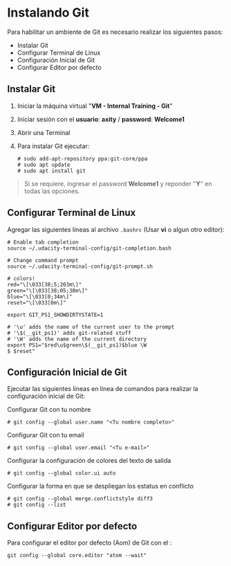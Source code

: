 # Instalando Git
Para habilitar un ambiente de Git es necesario realizar los siguientes pasos:

 - Instalar Git
 - Configurar Terminal de Linux
 - Configuración Inicial de Git
 - Configurar Editor por defecto

## Instalar Git
 1. Iniciar la máquina virtual "**VM - Internal Training - Git**"
 2. Iniciar sesión con el **usuario**: **axity** / **password**: **Welcome1**
 3. Abrir una Terminal
 4. Para instalar Git ejecutar:

        # sudo add-apt-repository ppa:git-core/ppa
        # sudo apt update
        # sudo apt install git
    

> Si se requiere, ingresar el password **Welcome1** y reponder "**Y**" en todas las opciones.

## Configurar Terminal de Linux

Agregar las siguientes líneas al archivo `.bashrc` (Usar **vi** o algun otro editor):

```
# Enable tab completion
source ~/.udacity-terminal-config/git-completion.bash

# Change command prompt
source ~/.udacity-terminal-config/git-prompt.sh

# colors!
red="\[\033[38;5;203m\]"
green="\[\033[38;05;38m\]"
blue="\[\033[0;34m\]"
reset="\[\033[0m\]"

export GIT_PS1_SHOWDIRTYSTATE=1

# '\u' adds the name of the current user to the prompt
# '\$(__git_ps1)' adds git-related stuff
# '\W' adds the name of the current directory
export PS1="$red\u$green\$(__git_ps1)$blue \W
$ $reset"
```

## Configuración Inicial de Git

Ejecutar las siguientes lineas en línea de comandos para realizar la configuración inicial de Git:

Configurar Git con tu nombre

    # git config --global user.name "<Tu nombre completo>"

Configurar Git con tu email

    # git config --global user.email "<Tu e-mail>"

Configurar la configuración de colores del texto de salida

    # git config --global color.ui auto

Configurar la forma en que se despliegan los estatus en conflicto

    # git config --global merge.conflictstyle diff3
    # git config --list

## Configurar Editor por defecto

Para configurar el editor por defecto (Aom) de Git con el :

    git config --global core.editor "atom --wait"

<!--stackedit_data:
eyJoaXN0b3J5IjpbNzAzOTkwODUyLDEwMTI4MDU3NDIsMTkzMz
U2OTMxMywtNTQ4Mjg0Mzg2LC04NzM4Mjg4OTgsLTExOTMxNTIy
OSwtMTAwNzI4MTA0MywtMzgzOTMwNDUsLTIxMDExMjYzMDcsNz
czOTQxMzA1LDgwNDA2Mzg1NywxODM2MjM3MDIsOTAzMzAyOTk4
LC03MTcyMzY3MTMsLTMwNDEyNjMxOCwxOTY4MDcxODM0LC0xOT
M4NzI1NjcxLDM1OTY3MzQ2LDczMDk5ODExNl19
-->
